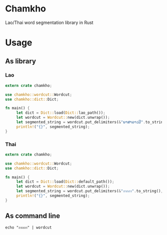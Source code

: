 # Chamkho
Lao/Thai word segmentation library in Rust

# Usage

## As library

### Lao
```rust
extern crate chamkho;

use chamkho::wordcut::Wordcut;
use chamkho::dict::Dict;

fn main() { 
     let dict = Dict::load(Dict::lao_path());
     let wordcut = Wordcut::new(dict.unwrap());
     let segmented_string = wordcut.put_delimiters(&"ພາສາລາວມີ".to_string(), "|");
     println!("{}", segmented_string);
}
```


### Thai
```rust
extern crate chamkho;

use chamkho::wordcut::Wordcut;
use chamkho::dict::Dict;

fn main() { 
     let dict = Dict::load(Dict::default_path());
     let wordcut = Wordcut::new(dict.unwrap());
     let segmented_string = wordcut.put_delimiters(&"กากกา".to_string(), "|");
     println!("{}", segmented_string);
}
```

## As command line

    echo "กากกา" | wordcut 

